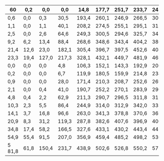 | 60     | 0,2   | 0,0   | 0,0   | 14,8   | 177,7   | 251,7   | 233,7   | 241,0   | 292,7   | 248,8   | 136,7   | 22,8   | 1896,8   |
|--------|-------|-------|-------|--------|---------|---------|---------|---------|---------|---------|---------|--------|----------|
| 0,6    | 0,0   | 0,3   | 30,5  | 193,4  | 260,1   | 246,9   | 266,5   | 306,5   | 297,2   | 156,8   | 27,1    | 1953,8 | 50       |
| 1,1    | 0,0   | 1,1   | 40,1  | 208,2  | 274,5   | 255,1   | 295,1   | 313,2   | 322,0   | 173,5   | 32,9    | 1981,7 | 40       |
| 2,5    | 0,0   | 2,6   | 64,6  | 249,3  | 300,5   | 294,6   | 325,7   | 347,8   | 344,3   | 202,7   | 55,0    | 2054,6 | 30       |
| 9,2    | 6,2   | 13,4  | 88,4  | 268,6  | 348,6   | 343,4   | 404,2   | 386,7   | 371,2   | 226,4   | 73,0    | 2111,4 | 20       |
| 21,4   | 12,6  | 23,0  | 182,1 | 305,4  | 396,7   | 397,5   | 452,6   | 408,8   | 452,9   | 288,1   | 116,6   | 2240,1 | 10       |
| 23,3   | 19,4  | 127,0 | 217,3 | 328,1  | 432,1   | 449,7   | 481,9   | 461,0   | 505,6   | 348,8   | 160,7   | 2454,7 | 5        |
| 0,0    | 0,0   | 0,0   | 4,8   | 106,3  | 152,1   | 143,3   | 192,9   | 200,8   | 191,8   | 70,6    | 6,6     | 1975,6 | 95       |
| 0,2    | 0,0   | 0,0   | 6,7   | 119,9  | 180,5   | 159,9   | 214,8   | 234,1   | 220,3   | 86,2    | 11,7    | 2002,8 | 90       |
| 0,9    | 0,0   | 0,0   | 28,0  | 171,4  | 210,3   | 208,7   | 252,6   | 269,9   | 244,1   | 107,9   | 18,9    | 2097,1 | 80       |
| 2,1    | 0,0   | 0,4   | 41,0  | 190,7  | 252,2   | 270,1   | 283,9   | 290,0   | 266,2   | 149,9   | 23,2    | 2219,9 | 70       |
| 4,8    | 0,4   | 2,2   | 62,9  | 211,3  | 290,7   | 296,5   | 311,8   | 315,1   | 291,0   | 180,5   | 32,5    | 2315,8 | 60       |
| 10,3   | 2,3   | 5,5   | 86,4  | 244,9  | 314,0   | 312,9   | 342,0   | 332,8   | 329,1   | 193,9   | 43,8    | 2389,8 | 50       |
| 14,1   | 3,7   | 16,8  | 96,6  | 263,0  | 341,3   | 378,8   | 370,6   | 362,6   | 377,6   | 214,1   | 57,2    | 2455,4 | 40       |
| 20,9   | 8,3   | 31,2  | 119,3 | 287,8  | 382,6   | 407,6   | 396,9   | 400,0   | 427,5   | 233,9   | 72,5    | 2537,8 | 30       |
| 34,8   | 17,4  | 58,2  | 166,5 | 327,6  | 433,1   | 430,2   | 443,4   | 447,2   | 454,9   | 251,2   | 100,1   | 2629,7 | 20       |
| 54,9   | 55,4  | 91,5  | 207,0 | 356,9  | 459,4   | 485,2   | 498,2   | 530,1   | 501,1   | 309,5   | 146,8   | 2725,7 | 10       |
| 5 81,8 | 61,8  | 150,4 | 231,7 | 438,9  | 502,6   | 526,8   | 550,2   | 571,6   | 632,2   | 362,2   | 183,1   | 2800,9 |          |